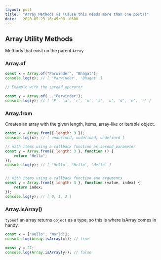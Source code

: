 ```yaml
---
layout: post
title:  "Array Methods v1 (Cause this needs more than one post)!"
date:   2020-05-23 16:45:00 -0500
---
```


## Array Utility Methods

Methods that exist on the parent `Array`

### Array.of

```javascript
const x = Array.of("Parwinder", "Bhagat");
console.log(x); // [ 'Parwinder', 'Bhagat' ] 

// Example with the spread operator

const y = Array.of(..."Parwinder");
console.log(y); // [ 'P', 'a', 'r', 'w', 'i', 'n', 'd', 'e', 'r' ]
```

### Array.from

Creates an array with the given length, items, array-like or iterable object.

```javascript
const x = Array.from({ length: 3 });
console.log(x); // [ undefined, undefined, undefined ]

// With items using a callback function as second parameter
const y = Array.from({ length: 3 }, function () {
    return "Hello";
});
console.log(y); // [ 'Hello', 'Hello', 'Hello' ]


// With items using a callback function and arguments
const y = Array.from({ length: 3 }, function (value, index) {
    return index;
});
console.log(y); // [ 0, 1, 2 ]

```

### Array.isArray()

`typeof` an array returns `object` as a type, so this is where isArray comes in handy.

```javascript
const x = ["Hello", "World"];
console.log(Array.isArray(x)); // true

const y = 27;
console.log(Array.isArray(y)); // false
```


